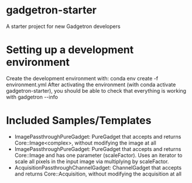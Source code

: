 # gadgetron-starter
A starter project for new Gadgetron developers

# Setting up a development environment

Create the development environment with: conda env create -f environment.yml
After activating the environment (with conda activate gadgetron-starter), you should be able to check that everything is working with gadgetron --info

# Included Samples/Templates
- ImagePassthroughPureGadget: PureGadget that accepts and returns Core::Image<complex<float>>, without modifying the image at all
- ImagePassthroughPureGadget: PureGadget that accepts and returns Core::Image<float> and has one parameter (scaleFactor). Uses an iterator to scale all pixels in the input image via multiplying by scaleFactor. 
- AcquisitionPassthroughChannelGadget: ChannelGadget that accepts and returns Core::Acquisition, without modifying the acquisition at all


